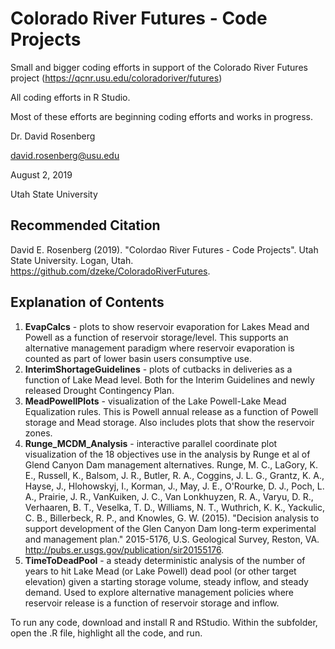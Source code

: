# Colorado River Futures - Code Projects

Small and bigger coding efforts in support of the Colorado River Futures project (https://qcnr.usu.edu/coloradoriver/futures)

All coding efforts in R Studio.

Most of these efforts are beginning coding efforts and works in progress.

Dr. David Rosenberg

david.rosenberg@usu.edu

August 2, 2019

Utah State University

## Recommended Citation
David E. Rosenberg (2019). "Colordao River Futures - Code Projects". Utah State University. Logan, Utah. https://github.com/dzeke/ColoradoRiverFutures.

## Explanation of Contents

1. **EvapCalcs** - plots to show reservoir evaporation for Lakes Mead and Powell as a function of reservoir storage/level. This supports
an alternative management paradigm where reservoir evaporation is counted as part of lower basin users consumptive use.
1. **InterimShortageGuidelines** - plots of cutbacks in deliveries as a function of Lake Mead level. Both for the Interim Guidelines and newly released Drought Contingency Plan.
1. **MeadPowellPlots** - visualization of the Lake Powell-Lake Mead Equalization rules. This is Powell annual release as a function of Powell storage and Mead storage. Also includes plots that show the reservoir zones.
1. **Runge_MCDM_Analysis** - interactive parallel coordinate plot visualization of the 18 objectives use in the analysis by Runge et al of Glend Canyon Dam management alternatives. Runge, M. C., LaGory, K. E., Russell, K., Balsom, J. R., Butler, R. A., Coggins, J. L. G., Grantz, K. A., Hayse, J., Hlohowskyj, I., Korman, J., May, J. E., O'Rourke, D. J., Poch, L. A., Prairie, J. R., VanKuiken, J. C., Van Lonkhuyzen, R. A., Varyu, D. R., Verhaaren, B. T., Veselka, T. D., Williams, N. T., Wuthrich, K. K., Yackulic, C. B., Billerbeck, R. P., and Knowles, G. W. (2015). "Decision analysis to support development of the Glen Canyon Dam long-term experimental and management plan." 2015-5176, U.S. Geological Survey, Reston, VA. http://pubs.er.usgs.gov/publication/sir20155176.
1. **TimeToDeadPool** - a steady deterministic analysis of the number of years to hit Lake Mead (or Lake Powell) dead pool (or other target elevation) given a starting storage volume, steady inflow, and steady demand. Used to explore alternative management policies where reservoir release is a function of reservoir storage and inflow.

To run any code, download and install R and RStudio. Within the subfolder, open the .R file, highlight all the code, and run. 